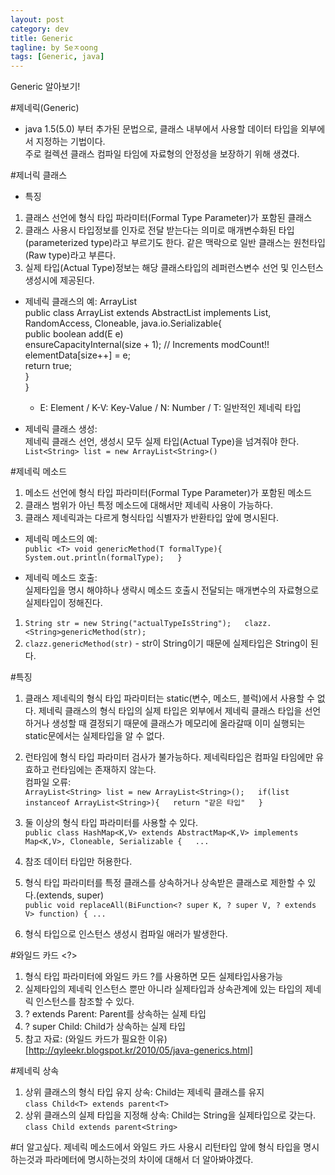 ```yaml
---
layout: post
category: dev
title: Generic
tagline: by Seㅈoong
tags: [Generic, java]
---
```

Generic 알아보기!


<!--more-->

#제네릭(Generic)
- java 1.5(5.0) 부터 추가된 문법으로, 클래스 내부에서 사용할 데이터 타입을 외부에서 지정하는 기법이다.  
주로 컬렉션 클래스 컴파일 타임에 자료형의 안정성을 보장하기 위해 생겼다.    


#제너릭 클래스 
- 특징  
1. 클래스 선언에 형식 타입 파라미터(Formal Type Parameter)가 포함된 클래스
2. 클래스 사용시 타입정보를 인자로 전달 받는다는 의미로 매개변수화된 타입(parameterized type)라고 부르기도 한다. 같은 맥락으로 일반 클래스는 원천타입(Raw type)라고 부른다.  
3. 실제 타입(Actual Type)정보는 해당 클래스타입의 레퍼런스변수 선언 및 인스턴스 생성시에 제공된다.

- 제네릭 클래스의 예: ArrayList  
public class ArrayList<E> extends AbstractList<E> implements List<E>, RandomAccess, Cloneable, java.io.Serializable{<br>
 public boolean add(E e)<br>
  ensureCapacityInternal(size + 1);  // Increments modCount!!<br>
  elementData[size++] = e;<br>
  return true;<br>
 }<br>
}<br>
  * E: Element / K-V: Key-Value / N: Number / T: 일반적인 제네릭 타입  



- 제네릭 클래스 생성:  
제네릭 클래스 선언, 생성시 모두 실제 타입(Actual Type)을 넘겨줘야 한다.  
`List<String> list = new ArrayList<String>()`  


#제네릭 메소드
1. 메소드 선언에 형식 타입 파라미터(Formal Type Parameter)가 포함된 메소드  
2. 클래스 범위가 아닌 특정 메소드에 대해서만 제네릭 사용이 가능하다.  
3. 클래스 제네릭과는 다르게 형식타입 식별자가 반환타입 앞에 명시된다.  

- 제네릭 메소드의 예:  
`public <T> void genericMethod(T formalType){  
System.out.println(formalType);  
}`  

- 제네릭 메소드 호출:  
실제타입을 명시 해야하나 생략시 메소드 호출시 전달되는 매개변수의 자료형으로 실제타입이 정해진다.  
1. `String str = new String("actualTypeIsString");  
clazz.<String>genericMethod(str);`  
2. `clazz.genericMethod(str)` - str이 String이기 때문에 실제타입은 String이 된다.  


#특징
1. 클래스 제네릭의 형식 타입 파라미터는 static(변수, 메소드, 블럭)에서 사용할 수 없다. 제네릭 클래스의 형식 타입의 실제 타입은 외부에서 제네릭 클래스 타입을 선언하거나 생성할 때 결정되기 때문에 클래스가 메모리에 올라갈때 이미 실행되는 static문에서는 실제타입을 알 수 없다.  
2. 런타임에 형식 타입 파라미터 검사가 불가능하다. 제네릭타입은 컴파일 타임에만 유효하고 런타임에는 존재하지 않는다.  
컴파일 오류:  
`ArrayList<String> list = new ArrayList<String>();  
if(list instanceof ArrayList<String>){  
return "같은 타입"  
}`  
3. 둘 이상의 형식 타입 파라미터를 사용할 수 있다.  
`public class HashMap<K,V> extends AbstractMap<K,V> implements Map<K,V>, Cloneable, Serializable {  
...`
4. 참조 데이터 타입만 허용한다.  
5. 형식 타입 파라미터를 특정 클래스를 상속하거나 상속받은 클래스로 제한할 수 있다.(extends, super)  
`public void replaceAll(BiFunction<? super K, ? super V, ? extends V> function) {
...`  

6. 형식 타입으로 인스턴스 생성시 컴파일 애러가 발생한다.  

#와일드 카드 <?>
1. 형식 타입 파라미터에 와일드 카드 ?를 사용하면 모든 실제타입사용가능  
2. 실제타입의 제네릭 인스턴스 뿐만 아니라 실제타입과 상속관계에 있는 타입의 제네릭 인스턴스를 참조할 수 있다.  
3. ? extends Parent:  Parent를 상속하는 실제 타입  
4. ? super Child: Child가 상속하는 실제 타입  
5. 참고 자료: (와일드 카드가 필요한 이유)[http://qyleekr.blogspot.kr/2010/05/java-generics.html]  


#제네릭 상속
1. 상위 클래스의 형식 타입 유지 상속: Child는 제네릭 클래스를 유지  
`class Child<T> extends parent<T>`  
2. 상위 클래스의 실제 타입을 지정해 상속: Child는 String을 실제타입으로 갖는다.  
`class Child extends parent<String>`  


#더 알고싶다.
제네릭 메소드에서 와일드 카드 사용시 리턴타입 앞에 형식 타입을 명시하는것과 파라메터에 명시하는것의 차이에 대해서 더 알아봐야겠다.
